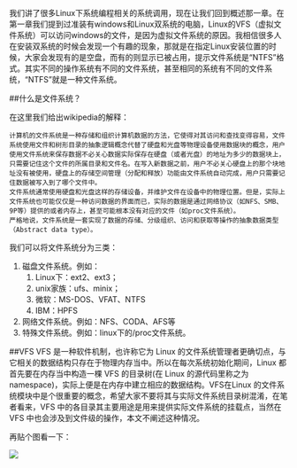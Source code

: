 我们讲了很多Linux下系统编程相关的系统调用，现在让我们回到概述那一章。在第一章我们提到过准装有windows和Linux双系统的电脑，Linux的VFS（虚拟文件系统）可以访问windows的文件，是因为虚拟文件系统的原因。我相信很多人在安装双系统的时候会发现一个有趣的现象，那就是在指定Linux安装位置的时候，大家会发现有的是空盘，而有的则显示已被占用，提示文件系统是“NTFS”格式。其实不同的操作系统有不同的文件系统，甚至相同的系统有不同的文件系统，“NTFS”就是一种文件系统。

##什么是文件系统？

在这里我们给出wikipedia的解释：
```
计算机的文件系统是一种存储和组织计算机数据的方法，它使得对其访问和查找变得容易，文件系统使用文件和树形目录的抽象逻辑概念代替了硬盘和光盘等物理设备使用数据块的概念，用户使用文件系统来保存数据不必关心数据实际保存在硬盘（或者光盘）的地址为多少的数据块上，只需要记住这个文件的所属目录和文件名。在写入新数据之前，用户不必关心硬盘上的那个块地址没有被使用，硬盘上的存储空间管理（分配和释放）功能由文件系统自动完成，用户只需要记住数据被写入到了哪个文件中。
文件系统通常使用硬盘和光盘这样的存储设备，并维护文件在设备中的物理位置。但是，实际上文件系统也可能仅仅是一种访问数据的界面而已，实际的数据是通过网络协议（如NFS、SMB、9P等）提供的或者内存上，甚至可能根本没有对应的文件（如proc文件系统）。
严格地说，文件系统是一套实现了数据的存储、分级组织、访问和获取等操作的抽象数据类型（Abstract data type）。
```
我们可以将文件系统分为三类：

1. 磁盘文件系统。例如：
    1. Linux下：ext2、ext3；
    2. unix家族：ufs、minix；
    3. 微软：MS-DOS、VFAT、NTFS
    4. IBM：HPFS 
2. 网络文件系统。例如：NFS、CODA、AFS等
3. 特殊文件系统。例如：linux下的/proc文件系统。

##VFS
VFS 是一种软件机制，也许称它为 Linux 的文件系统管理者更确切点，与它相关的数据结构只存在于物理内存当中。所以在每次系统初始化期间，Linux 都首先要在内存当中构造一棵 VFS 的目录树(在 Linux 的源代码里称之为 namespace)，实际上便是在内存中建立相应的数据结构。VFS在Linux 的文件系统模块中是个很重要的概念，希望大家不要将其与实际文件系统目录树混淆，在笔者看来，VFS 中的各目录其主要用途是用来提供实际文件系统的挂载点，当然在 VFS 中也会涉及到文件级的操作，本文不阐述这种情况。

再贴个图看一下：

![](images/vfs.jpg)
